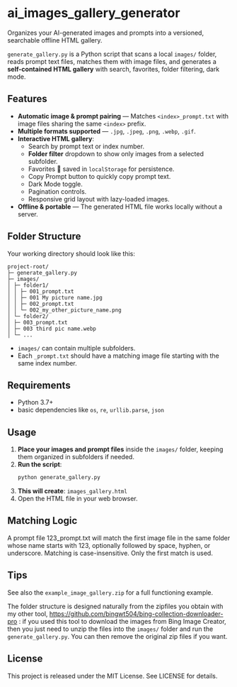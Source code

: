 # ai_images_gallery_generator
Organizes your AI-generated images and prompts into a versioned, searchable offline HTML gallery.

`generate_gallery.py` is a Python script that scans a local `images/` folder, reads prompt text files, matches them with image files, and generates a **self-contained HTML gallery** with search, favorites, folder filtering, dark mode.

## Features

- **Automatic image & prompt pairing** — Matches `<index>_prompt.txt` with image files sharing the same `<index>` prefix.
- **Multiple formats supported** — `.jpg`, `.jpeg`, `.png`, `.webp`, `.gif`.
- **Interactive HTML gallery**:
  - Search by prompt text or index number.
  - **Folder filter** dropdown to show only images from a selected subfolder.
  - Favorites 💖 saved in `localStorage` for persistence.
  - Copy Prompt button to quickly copy prompt text.
  - Dark Mode toggle.
  - Pagination controls.
  - Responsive grid layout with lazy-loaded images.
- **Offline & portable** — The generated HTML file works locally without a server.

## Folder Structure

Your working directory should look like this:
```
project-root/
├─ generate_gallery.py
├─ images/
│ ├─ folder1/
│ │ ├─ 001_prompt.txt
│ │ ├─ 001 My picture name.jpg
│ │ ├─ 002_prompt.txt
│ │ └─ 002_my_other_picture_name.png
│ └─ folder2/
│ ├─ 003_prompt.txt
│ ├─ 003 third pic name.webp
│ └─ ...
```
- `images/` can contain multiple subfolders.
- Each `_prompt.txt` should have a matching image file starting with the same index number.

## Requirements

- Python 3.7+
- basic dependencies like `os`, `re`, `urllib.parse`, `json`

## Usage

1. **Place your images and prompt files** inside the `images/` folder, keeping them organized in subfolders if needed.
2. **Run the script**:
   ```bash
   python generate_gallery.py
3. **This will create**:
   `images_gallery.html`
4. Open the HTML file in your web browser.

## Matching Logic

A prompt file 123_prompt.txt will match the first image file in the same folder whose name starts with 123, optionally followed by space, hyphen, or underscore.
Matching is case-insensitive.
Only the first match is used.

## Tips

See also the `example_image_gallery.zip` for a full functioning example.

The folder structure is designed naturally from the zipfiles you obtain with my other tool, https://github.com/bingwt504/bing-collection-downloader-pro : if you used this tool to download the images from Bing Image Creator, then you just need to unzip the files into the `images/` folder and run the `generate_gallery.py`. You can then remove the original zip files if you want.

## License

This project is released under the MIT License. See LICENSE for details.
